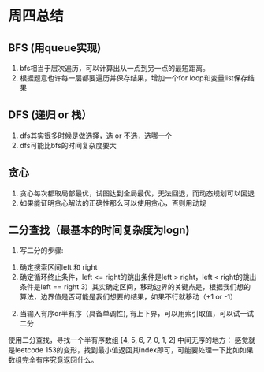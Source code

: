 # 周四总结
## BFS (用queue实现)
1. bfs相当于层次遍历，可以计算出从一点到另一点的最短距离。
2. 根据题意也许每一层都要遍历并保存结果，增加一个for loop和变量list保存结果

## DFS (递归 or 栈）
1. dfs其实很多时候是做选择，选 or 不选，选哪一个
2. dfs可能比bfs的时间复杂度要大

## 贪心
1. 贪心每次都取局部最优，试图达到全局最优，无法回退，而动态规划可以回退
2. 如果能证明贪心解法的正确性那么可以使用贪心，否则用动规

## 二分查找（最基本的时间复杂度为logn)
1. 写二分的步骤:
1) 确定搜索区间left 和 right 
2) 确定循环终止条件，left <= right的跳出条件是left > right，left < right的跳出条件是left == right
3）其实确定区间，移动边界的关键点是，根据我们想的算法，边界值是否可能是我们想要的结果，如果不行就移动（+1 or -1）
2. 当输入有序or半有序（具备单调性), 有上下界，可以用索引取值，可以试一试二分

使用二分查找，寻找一个半有序数组 [4, 5, 6, 7, 0, 1, 2] 中间无序的地方：
感觉就是leetcode 153的变形，找到最小值返回其index即可，可能要处理一下比如如果数组完全有序究竟返回什么。
